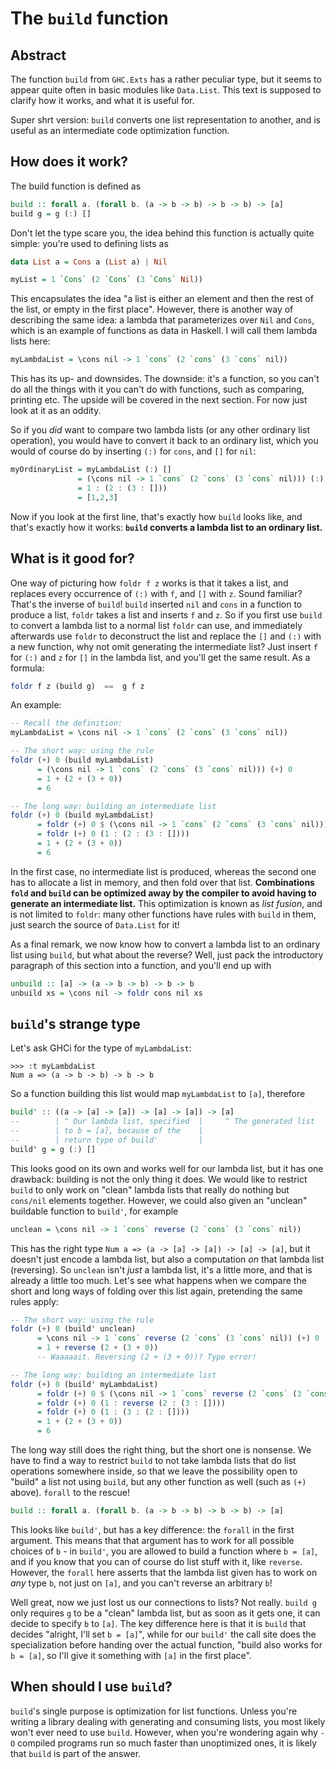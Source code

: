 The `build` function
==========================


Abstract
--------

The function `build` from `GHC.Exts` has a rather peculiar type, but it seems to appear quite often in basic modules like `Data.List`. This text is supposed to clarify how it works, and what it is useful for.

Super shrt version: `build` converts one list representation to another, and is useful as an intermediate code optimization function.



How does it work?
-----------------

The build function is defined as

```haskell
build :: forall a. (forall b. (a -> b -> b) -> b -> b) -> [a]
build g = g (:) []
```

Don't let the type scare you, the idea behind this function is actually quite simple: you're used to defining lists as

```haskell
data List a = Cons a (List a) | Nil

myList = 1 `Cons` (2 `Cons` (3 `Cons` Nil))
```

This encapsulates the idea "a list is either an element and then the rest of the list, or empty in the first place". However, there is another way of describing the same idea: a lambda that parameterizes over `Nil` and `Cons`, which is an example of functions as data in Haskell. I will call them lambda lists here:

```haskell
myLambdaList = \cons nil -> 1 `cons` (2 `cons` (3 `cons` nil))
```

This has its up- and downsides. The downside: it's a function, so you can't do all the things with it you can't do with functions, such as comparing, printing etc. The upside will be covered in the next section. For now just look at it as an oddity.

So if you *did* want to compare two lambda lists (or any other ordinary list operation), you would have to convert it back to an ordinary list, which you would of course do by inserting `(:)` for `cons`, and `[]` for `nil`:

```haskell
myOrdinaryList = myLambdaList (:) []
               = (\cons nil -> 1 `cons` (2 `cons` (3 `cons` nil))) (:) []
               = 1 : (2 : (3 : []))
               = [1,2,3]
```

Now if you look at the first line, that's exactly how `build` looks like, and that's exactly how it works: **`build` converts a lambda list to an ordinary list.**



What is it good for?
--------------------

One way of picturing how `foldr f z` works is that it takes a list, and replaces every occurrence of `(:)` with `f`, and `[]` with `z`. Sound familiar? That's the inverse of `build`! `build` inserted `nil` and `cons` in a function to produce a list, `foldr` takes a list and inserts `f` and `z`. So if you first use `build` to convert a lambda list to a normal list `foldr` can use, and immediately afterwards use `foldr` to deconstruct the list and replace the `[]` and `(:)` with a new function, why not omit generating the intermediate list? Just insert `f` for `(:)` and `z` for `[]` in the lambda list, and you'll get the same result. As a formula:

```haskell
foldr f z (build g)  ==  g f z
```

An example:

```haskell
-- Recall the definition:
myLambdaList = \cons nil -> 1 `cons` (2 `cons` (3 `cons` nil))

-- The short way: using the rule
foldr (+) 0 (build myLambdaList)
      = (\cons nil -> 1 `cons` (2 `cons` (3 `cons` nil))) (+) 0
      = 1 + (2 + (3 + 0))
      = 6

-- The long way: building an intermediate list
foldr (+) 0 (build myLambdaList)
      = foldr (+) 0 $ (\cons nil -> 1 `cons` (2 `cons` (3 `cons` nil))) (:) []
      = foldr (+) 0 (1 : (2 : (3 : [])))
      = 1 + (2 + (3 + 0))
      = 6
```
In the first case, no intermediate list is produced, whereas the second one has to allocate a list in memory, and then fold over that list. **Combinations `fold` and `build` can be optimized away by the compiler to avoid having to generate an intermediate list.** This optimization is known as *list fusion*, and is not limited to `foldr`: many other functions have rules with `build` in them, just search the source of `Data.List` for it!

As a final remark, we now know how to convert a lambda list to an ordinary list using `build`, but what about the reverse? Well, just pack the introductory paragraph of this section into a function, and you'll end up with

```haskell
unbuild :: [a] -> (a -> b -> b) -> b -> b
unbuild xs = \cons nil -> foldr cons nil xs
```





`build`'s strange type
----------------------

Let's ask GHCi for the type of `myLambdaList`:

```text
>>> :t myLambdaList
Num a => (a -> b -> b) -> b -> b
```

So a function building this list would map `myLambdaList` to `[a]`, therefore

```haskell
build' :: ((a -> [a] -> [a]) -> [a] -> [a]) -> [a]
--        | ^ Our lambda list, specified  |     ^ The generated list
--        | to b = [a], because of the    |
--        | return type of build'         |
build' g = g (:) []
```

This looks good on its own and works well for our lambda list, but it has one drawback: building is not the only thing it does. We would like to restrict `build` to only work on "clean" lambda lists that really do nothing but `cons/nil` elements together. However, we could also given an "unclean" buildable function to `build'`, for example

```haskell
unclean = \cons nil -> 1 `cons` reverse (2 `cons` (3 `cons` nil))
```

This has the right type `Num a => (a -> [a] -> [a]) -> [a] -> [a]`, but it doesn't just encode a lambda list, but also a computation *on* that lambda list (reversing). So `unclean` isn't *just* a lambda list, it's a little more, and that is already a little too much. Let's see what happens when we compare the short and long ways of folding over this list again, pretending the same rules apply:

```haskell
-- The short way: using the rule
foldr (+) 0 (build' unclean)
      = \cons nil -> 1 `cons` reverse (2 `cons` (3 `cons` nil)) (+) 0
      = 1 + reverse (2 + (3 + 0))
      -- Waaaaait. Reversing (2 + (3 + 0))? Type error!

-- The long way: building an intermediate list
foldr (+) 0 (build' myLambdaList)
      = foldr (+) 0 $ (\cons nil -> 1 `cons` reverse (2 `cons` (3 `cons` nil))) (:) []
      = foldr (+) 0 (1 : reverse (2 : (3 : [])))
      = foldr (+) 0 (1 : (3 : (2 : [])))
      = 1 + (2 + (3 + 0))
      = 6
```

The long way still does the right thing, but the short one is nonsense. We have to find a way to restrict `build` to not take lambda lists that do list operations somewhere inside, so that we leave the possibility open to "build" a list not using `build`, but any other function as well (such as `(+)` above). `forall` to the rescue!

```haskell
build :: forall a. (forall b. (a -> b -> b) -> b -> b) -> [a]
```

This looks like `build'`, but has a key difference: the `forall` in the first argument. This means that that argument has to work for all possible choices of `b` - in `build'`, you are allowed to build a function where `b = [a]`, and if you know that you can of course do list stuff with it, like `reverse`. However, the `forall` here asserts that the lambda list given has to work on *any* type `b`, not just on `[a]`, and you can't reverse an arbitrary `b`!

Well great, now we just lost us our connections to lists? Not really. `build g` only requires `g` to be a "clean" lambda list, but as soon as it gets one, it can decide to specify `b` to `[a]`. The key difference here is that it is `build` that decides "alright, I'll set `b = [a]`", while for our `build'` the call site does the specialization before handing over the actual function, "build also works for `b = [a]`, so I'll give it something with `[a]` in the first place".


When should I use `build`?
--------------------------

`build`'s single purpose is optimization for list functions. Unless you're writing a library dealing with generating and consuming lists, you most likely won't ever need to use `build`. However, when you're wondering again why `-O` compiled programs run so much faster than unoptimized ones, it is likely that `build` is part of the answer.